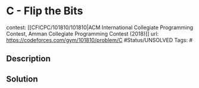 # C - Flip the Bits

contest: [[CFICPC/101810/101810|ACM International Collegiate Programming Contest, Amman Collegiate Programming Contest (2018)]]
url: https://codeforces.com/gym/101810/problem/C
#Status/UNSOLVED
Tags: #

## Description

## Solution

